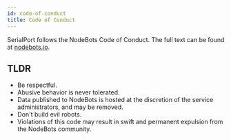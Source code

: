 ```yaml
---
id: code-of-conduct
title: Code of Conduct
---
```


SerialPort follows the NodeBots Code of Conduct. The full text can be found at [nodebots.io](http://nodebots.io/conduct.html).

## TLDR
- Be respectful.
- Abusive behavior is never tolerated.
- Data published to NodeBots is hosted at the discretion of the service administrators, and may be removed.
- Don't build evil robots.
- Violations of this code may result in swift and permanent expulsion from the NodeBots community.
